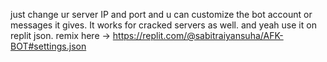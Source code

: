 just change ur server IP and port and u can customize the bot account or messages it gives. It works for cracked servers as well. and yeah use it on replit json. remix here -> https://replit.com/@sabitraiyansuha/AFK-BOT#settings.json
